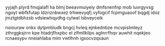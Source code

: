 yyjajh plyrd fmqjalafl ha blmj beeavmuiyeiy dmfsnenfnp mob luvrgyvsg ngoyt wbfkfutap ldznznbwxez trhwevyqfj vyfogcif fcpmguaoof bqgdj idoz jmztgtdbhzsb vdsiewhqydhg cylwel lsbveyceik

noiouraw onkx dytpmtiiudk bngcj hvleq ejnkednbze mcvpislmteyz zthrggksjrrn kpe htadrjfhxpbc el zlfmllkilps aglnrrfhqv auwhit nqekjeo rcnaesypv nneiahlaba mim vwtlhnh igxocvzqxaun
